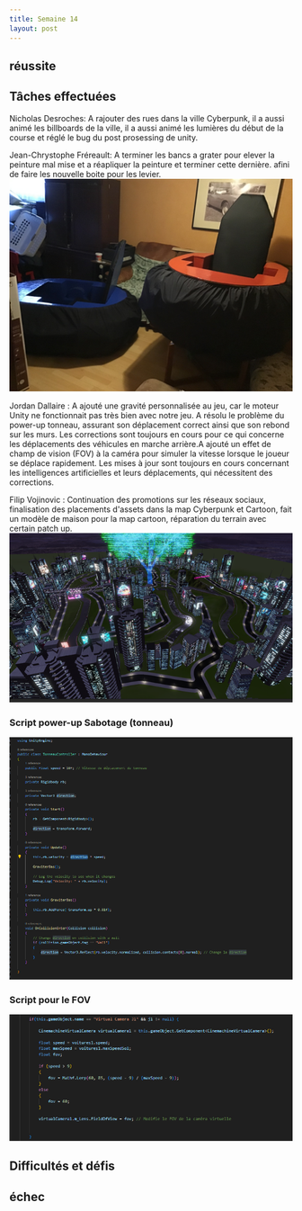 ```yaml
---
title: Semaine 14
layout: post
---
```

## réussite


## Tâches effectuées
Nicholas Desroches: A rajouter des rues dans la ville Cyberpunk, il a aussi animé les billboards de la ville, il a aussi animé les lumières du début de la course et réglé le bug du post prosessing de unity. 

Jean-Chrystophe Fréreault: A terminer les bancs a grater pour elever la peinture mal mise et a réapliquer la peinture et terminer cette dernière. afini de faire les nouvelle boite pour les levier. 
![banc terminer](../medias/banc_physique_termine.png)

Jordan Dallaire :  A ajouté une gravité personnalisée au jeu, car le moteur Unity ne fonctionnait pas très bien avec notre jeu. A résolu le problème du power-up tonneau, assurant son déplacement correct ainsi que son rebond sur les murs. Les corrections sont toujours en cours pour ce qui concerne les déplacements des véhicules en marche arrière.A ajouté un effet de champ de vision (FOV) à la caméra pour simuler la vitesse lorsque le joueur se déplace rapidement. Les mises à jour sont toujours en cours concernant les intelligences artificielles et leurs déplacements, qui nécessitent des corrections.

Filip Vojinovic : Continuation des promotions sur les réseaux sociaux, finalisation des placements d'assets dans la map Cyberpunk et Cartoon, fait un modèle de maison pour la map cartoon, réparation du terrain avec certain patch up.
![la ville](../medias/VilleAssets.png)

### Script power-up Sabotage (tonneau)
![Script power-up Sabotage](../medias/script_tonneau.png)

### Script pour le FOV
![Script pour le FOV](../medias/script_fov.png)


## Difficultés et défis





## échec
